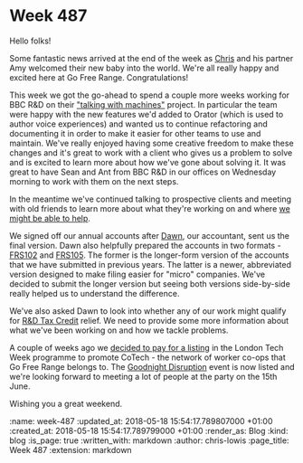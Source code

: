 Week 487
========

Hello folks!

Some fantastic news arrived at the end of the week as [Chris](/chris-roos) and his partner Amy welcomed their new baby into the world. We're all really happy and excited here at Go Free Range. Congratulations!

This week we got the go-ahead to spend a couple more weeks working for BBC R&D on their ["talking with machines"](https://www.bbc.co.uk/rd/projects/talking-with-machines) project. In particular the team were happy with the new features we'd added to Orator  (which is used to author voice experiences) and wanted us to continue refactoring and documenting it in order to make it easier for other teams to use and maintain. We've really enjoyed having some creative freedom to make these changes and it's great to work with a client who gives us a problem to solve and is excited to learn more about how we've gone about solving it. It was great to have Sean and Ant from BBC R&D in our offices on Wednesday morning to work with them on the next steps.

In the meantime we've continued talking to prospective clients and meeting with old friends to learn more about what they're working on and where [we might be able to help](http://gofreerange.com/upcoming-availability).

We signed off our annual accounts after [Dawn](http://www.goddardsolutions.co.uk/), our accountant, sent us the final version. Dawn also helpfully prepared the accounts in two formats - [FRS102](https://www.icaew.com/technical/financial-reporting/new-uk-gaap/frs-102-the-financial-reporting-standard) and [FRS105](https://www.icaew.com/en/technical/financial-reporting/new-uk-gaap/frs-105-the-financial-reporting-standard-applicable-to-micro-entities). The former is the longer-form version of the accounts that we have submitted in previous years. The latter is a newer, abbreviated version designed to make filing easier for "micro" companies. We've decided to submit the longer version but seeing both versions side-by-side really helped us to understand the difference.

We've also asked Dawn to look into whether any of our work might qualify for [R&D Tax Credit](https://www.gov.uk/guidance/corporation-tax-research-and-development-rd-relief) relief. We need to provide some more information about what we've been working on and how we tackle problems.

A couple of weeks ago we [decided to pay for a listing](https://community.coops.tech/t/cotech-at-london-tech-week/613/31) in the London Tech Week programme to promote CoTech - the network of worker co-ops that Go Free Range belongs to. The [Goodnight Disruption](https://londontechweek.com/event/goodnight-disruption-a-tech-week-party-by-cotech-innovation) event is now listed and we're looking forward to meeting a lot of people at the party on the 15th June.

Wishing you a great weekend.

<!-- add content here -->

:name: week-487
:updated_at: 2018-05-18 15:54:17.789807000 +01:00
:created_at: 2018-05-18 15:54:17.789799000 +01:00
:render_as: Blog
:kind: blog
:is_page: true
:written_with: markdown
:author: chris-lowis
:page_title: Week 487
:extension: markdown
